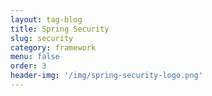 ```yaml
---
layout: tag-blog
title: Spring Security
slug: security
category: framework
menu: false
order: 3
header-img: '/img/spring-security-logo.png'
---
```

